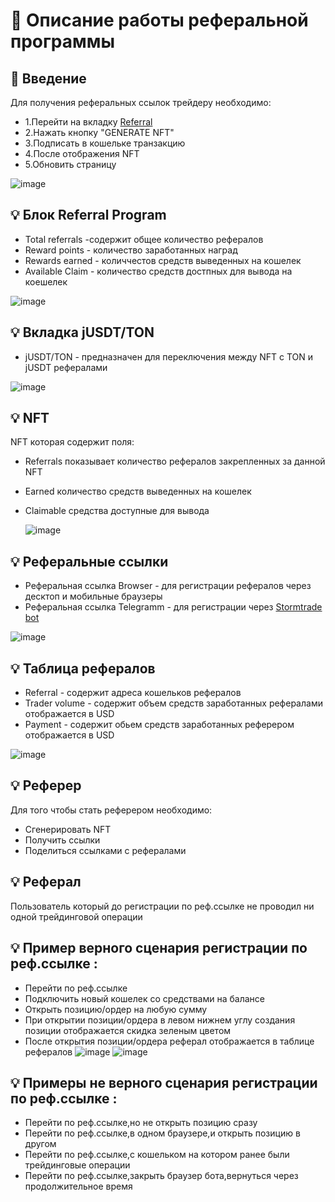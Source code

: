 # 💎 Описание работы реферальной программы

## 👋 Введение
Для получения реферальных ссылок трейдеру необходимо:
 
 * 1.Перейти на вкладку [Referral](https://stage.stormtrade.dev/referral) 
 * 2.Нажать кнопку "GENERATE NFT"
 * 3.Подписать в кошельке транзакцию
 * 4.После отображения NFT
 * 5.Обновить страницу

![image](https://github.com/TestKeeper/ref/assets/97809269/6a8c025b-50a3-456f-9a27-77f56634c2a1)

## 💡 Блок Referral Program
 
*  Total referrals -содержит общее количество рефералов
*  Reward points - количество заработанных наград
*  Rewards earned - количчестов средств выведенных на кошелек
*  Available Claim - количество средств достпных для вывода на коешелек

![image](https://github.com/TestKeeper/ref/assets/97809269/028a643f-9b99-4ca0-a233-5fecd5df85a8)


 ## 💡 Вкладка jUSDT/TON
 * jUSDT/TON - предназначен для переключения  между NFT с TON и jUSDT рефералами
 
![image](https://github.com/TestKeeper/ref/assets/97809269/ba2ca7c8-59f1-413e-91b5-19c95383a470)

 ## 💡 NFT 
   NFT которая содержит поля:
 * Referrals показывает количество рефералов закрепленных за данной NFT
 * Earned количество средств выведенных на кошелек
 * Claimable средства доступные для вывода

   ![image](https://github.com/TestKeeper/ref/assets/97809269/156427ca-dc15-4ad6-8f94-76c7c7d31732)

 ## 💡 Реферальные ссылки
 
 *  Реферальная ссылка Browser - для  регистрации рефералов через десктоп и мобильные браузеры
 *  Реферальная ссылка Telegramm - для регистрации через   [Stormtrade bot](https://t.me/stage_storm_tg_bot/trade) 

   ![image](https://github.com/TestKeeper/ref/assets/97809269/327aff49-a120-4827-833b-4510cdf511b3)


 
 ## 💡 Таблица  рефералов
 
 * Referral -	содержит адреса кошельков рефералов
 * Trader volume - содержит объем средств заработанных рефералами отображается в USD
 * Payment - содержит  обьем средств заработанных реферером отображается в USD
 
![image](https://github.com/TestKeeper/ref/assets/97809269/cd329f23-ec3f-42e1-bec6-08f588cb8c33)

## 💡 Реферер
 
 Для того чтобы стать реферером необходимо:
 *  Cгенерировать NFT
 *  Получить ссылки
 *  Поделиться ссылками с рефералами

## 💡 Реферал
 
 Пользователь который до регистрации по реф.ссылке не проводил ни одной трейдинговой операции

    
## 💡 Пример верного сценария регистрации по реф.ссылке :
  
 *  Перейти по реф.ссылке
 *  Подключить новый кошелек со средствами на балансе
 *  Открыть позицию/ордер на любую сумму
 *  При  открытии позиции/ордера в левом нижнем углу создания позиции отображается скидка зеленым цветом
 *  После  открытия позиции/ордера  реферал отображается в таблице рефералов
   ![image](https://github.com/TestKeeper/ref/assets/97809269/936cf47d-fe08-41d2-9432-c7bf23e9e07b)
   ![image](https://github.com/TestKeeper/ref/assets/97809269/22117cbb-ed9a-4ddd-8de8-766c58a4d036)


## 💡 Примеры не верного сценария регистрации по реф.ссылке :

 *  Перейти по реф.ссылке,но не открыть позицию сразу
 *  Перейти по реф.ссылке,в одном браузере,и открыть позицию в другом
 *  Перейти по реф.ссылке,с кошельком на котором  ранее были трейдинговые операции
 *  Перейти по реф.ссылке,закрыть браузер бота,вернуться через продолжительное время
 

